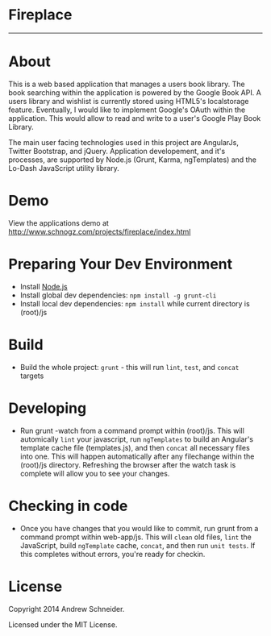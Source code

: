 # Fireplace
***

About
========

This is a web based application that manages a users book library.  The book searching within the application is powered by the Google Book API.  A users library and wishlist is currently stored using HTML5's localstorage feature.  Eventually, I would like to implement Google's OAuth within the application.  This would allow to read and write to a user's Google Play Book Library.

The main user facing technologies used in this project are AngularJs, Twitter Bootstrap, and jQuery. Application developement, and it's processes, are supported by Node.js (Grunt, Karma, ngTemplates) and the Lo-Dash JavaScript utility library.

Demo
=======

View the applications demo at http://www.schnogz.com/projects/fireplace/index.html


Preparing Your Dev Environment
========

* Install [Node.js](http://nodejs.org/)
* Install global dev dependencies: `npm install -g grunt-cli`
* Install local dev dependencies: `npm install` while current directory is (root)/js

Build
========

* Build the whole project: `grunt` - this will run `lint`, `test`, and `concat` targets

Developing
========

* Run grunt -watch from a command prompt within (root)/js.  This will automically `lint` your javascript, run `ngTemplates` to build an Angular's template cache file (templates.js), and then `concat` all necessary files into one. This will happen automatically after any filechange within the (root)/js directory.  Refreshing the browser after the watch task is complete will allow you to see your changes.

Checking in code
========

* Once you have changes that you would like to commit, run grunt from a command prompt within web-app/js. This will `clean` old files, `lint` the JavaScript, build `ngTemplate` cache, `concat`, and then run `unit tests`.  If this completes without errors, you're ready for checkin.

License
========

Copyright 2014 Andrew Schneider.

Licensed under the MIT License.
